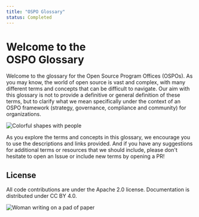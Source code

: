 ```yaml
---
title: "OSPO Glossary"
status: Completed
---
```


# Welcome to the <br/>OSPO Glossary

Welcome to the glossary for the Open Source Program Offices (OSPOs). As you may know, the world of open source is vast and complex, with many different terms and concepts that can be difficult to navigate. Our aim with this glossary is not to provide a definitive or general definition of these terms, but to clarify what we mean specifically under the context of an OSPO framework (strategy, governance, compliance and community) for organizations.

<p><img class="mt-3 mb-3" src="/images/homepage/colorful-shapes.jpg" alt="Colorful shapes with people"></p>

As you explore the terms and concepts in this glossary, we encourage you to use the descriptions and links provided. And if you have any suggestions for additional terms or resources that we should include, please don't hesitate to open an Issue or include new terms by opening a PR!

## License

All code contributions are under the Apache 2.0 license. 
Documentation is distributed under CC BY 4.0.

<p><img class="mt-3" src="/images/homepage/writing.jpg" alt="Woman writing on a pad of paper"></p>
